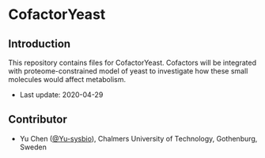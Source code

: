CofactorYeast
===============

Introduction
------------

This repository contains files for CofactorYeast. Cofactors will be integrated with proteome-constrained model of yeast to investigate how these small molecules would affect metabolism.

* Last update: 2020-04-29


Contributor
-------------------------------

* Yu Chen ([@Yu-sysbio](https://github.com/Yu-sysbio)), Chalmers University of Technology, Gothenburg, Sweden

